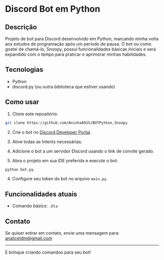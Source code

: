 # Discord Bot em Python

## Descrição
Projeto de bot para Discord desenvolvido em Python, marcando minha volta aos estudos de programação após um período de pausa. O bot ou como gostei de chamá-lo, Snoopy, possui funcionalidades básicas iniciais e será expandido com o tempo para praticar e aprimorar minhas habilidades.

## Tecnologias
- Python
- discord.py (ou outra biblioteca que estiver usando)

## Como usar

1. Clone este repositório:
   
```bash
git clone https://github.com/Aninha8925/BOTPython_Snoopy
```

2. Crie o bot no [Discord Developer Portal](https://discord.com/developers/applications).

3. Ative todas as Intents necessárias.

4. Adicione o bot a um servidor Discord usando o link de convite gerado.

5. Abra o projeto em sua IDE preferida e execute o bot:

```bash
python bot.py
```

4. Configure seu token do bot no arquivo `main.py`.

## Funcionalidades atuais

* Comando básico: `.Ola`

## Contato

Se quiser entrar em contato, envie uma mensagem para: [analicetdm@gmail.com](mailto:analicetdm@gmail.com)

---

E brinque criando comandos para seu bot!
